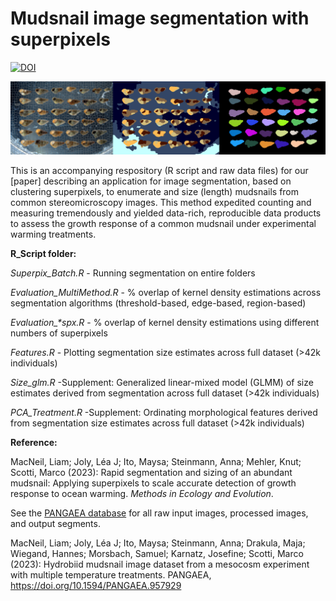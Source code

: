# Mudsnail image segmentation with superpixels

[![DOI](https://zenodo.org/badge/642758934.svg)](https://zenodo.org/doi/10.5281/zenodo.10522503)

<p float="left">
  <img src="https://github.com/LiamMacNeil/Mudsnail_Superpixels/blob/main/Ex/Github_ex.png" width="900" />
</p>


This is an accompanying respository (R script and raw data files) for our [paper] describing an application for image segmentation, based on clustering superpixels, to enumerate and size (length) mudsnails from common stereomicroscopy images. This method expedited counting and measuring tremendously and yielded data-rich, reproducible data products to assess the growth response of a common mudsnail under experimental warming treatments.

<b>R_Script folder:</b>


<i>Superpix_Batch.R</i> - Running segmentation on entire folders

<i>Evaluation_MultiMethod.R</i> - % overlap of kernel density estimations across segmentation algorithms (threshold-based, edge-based, region-based)

<i>Evaluation_*spx.R</i> - % overlap of kernel density estimations using different numbers of superpixels

<i>Features.R</i> - Plotting segmentation size estimates across full dataset (>42k individuals)

<i>Size_glm.R</i> -Supplement: Generalized linear-mixed model (GLMM) of size estimates derived from segmentation across full dataset (>42k individuals)

<i>PCA_Treatment.R</i> -Supplement: Ordinating morphological features derived from segmentation size estimates across full dataset (>42k individuals)

<b>Reference:</b>

MacNeil, Liam; Joly, Léa J; Ito, Maysa; Steinmann, Anna; Mehler, Knut; Scotti, Marco (2023): Rapid segmentation and sizing of an abundant mudsnail: Applying superpixels to scale accurate detection of growth response to ocean warming. <i>Methods in Ecology and Evolution</i>.

See the [PANGAEA database](https://doi.pangaea.de/10.1594/PANGAEA.957929) for all raw input images, processed images, and output segments.

MacNeil, Liam; Joly, Léa J; Ito, Maysa; Steinmann, Anna; Drakula, Maja; Wiegand, Hannes; Morsbach, Samuel; Karnatz, Josefine; Scotti, Marco (2023): Hydrobiid mudsnail image dataset from a mesocosm experiment with multiple temperature treatments. PANGAEA, https://doi.org/10.1594/PANGAEA.957929

